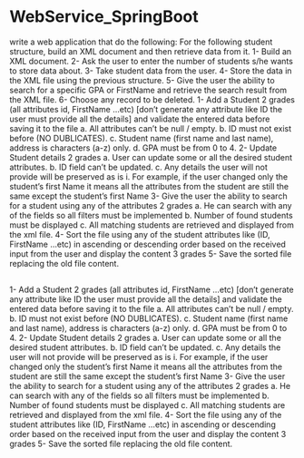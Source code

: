 # WebService_SpringBoot
write a web application that do the following: For the following student structure, build an XML document and then retrieve data from it.
1- Build an XML document. 
2- Ask the user to enter the number of students s/he wants to store data about. 
3- Take student data from the user. 
4- Store the data in the XML file using the previous structure. 
5- Give the user the ability to search for a specific GPA or FirstName and retrieve the search result from the XML file. 
6- Choose any record to be deleted.
1- Add a Student 2 grades (all attributes id, FirstName …etc) [don’t generate any attribute like ID the user must provide all the details] and validate the entered data before saving it to the file
a. All attributes can’t be null / empty.
b. ID must not exist before (NO DUBLICATES).
c. Student name (first name and last name), address is characters (a-z) only.
d. GPA must be from 0 to 4.
2- Update Student details 2 grades
a. User can update some or all the desired student attributes.
b. ID field can’t be updated.
c. Any details the user will not provide will be preserved as is
i. For example, if the user changed only the student’s first Name it means all the attributes from the student are still the same except the student’s first Name
3- Give the user the ability to search for a student using any of the attributes 2 grades
a. He can search with any of the fields so all filters must be implemented
b. Number of found students must be displayed
c. All matching students are retrieved and displayed from the xml file.
4- Sort the file using any of the student attributes like (ID, FirstName …etc) in ascending or descending order based on the received input from the user and display the content 3 grades
5- Save the sorted file replacing the old file content.
##
1- Add a Student 2 grades (all attributes id, FirstName …etc) [don’t generate any attribute like ID the user must provide all the details] and validate the entered data before saving it to the file
a. All attributes can’t be null / empty.
b. ID must not exist before (NO DUBLICATES).
c. Student name (first name and last name), address is characters (a-z) only.
d. GPA must be from 0 to 4.
2- Update Student details 2 grades
a. User can update some or all the desired student attributes.
b. ID field can’t be updated.
c. Any details the user will not provide will be preserved as is
i. For example, if the user changed only the student’s first Name it means all the attributes from the student are still the same except the student’s first Name
3- Give the user the ability to search for a student using any of the attributes 2 grades
a. He can search with any of the fields so all filters must be implemented
b. Number of found students must be displayed
c. All matching students are retrieved and displayed from the xml file.
4- Sort the file using any of the student attributes like (ID, FirstName …etc) in ascending or descending order based on the received input from the user and display the content 3 grades
5- Save the sorted file replacing the old file content.
